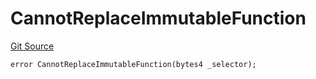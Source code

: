 # CannotReplaceImmutableFunction
[Git Source](https://github.com/thrackle-io/rules-protocol/blob/108c58e2bb8e5c2e5062cebb48a41dcaadcbfcd8/src/economic/ruleStorage/RuleStorageDiamondLib.sol)


```solidity
error CannotReplaceImmutableFunction(bytes4 _selector);
```

